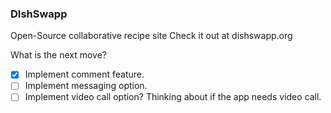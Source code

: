 ### DIshSwapp

Open-Source collaborative recipe site
Check it out at dishswapp.org

What is the next move?

- [x] Implement comment feature. 
- [ ] Implement messaging option.
- [ ] Implement video call option? Thinking about if the app needs video call.
